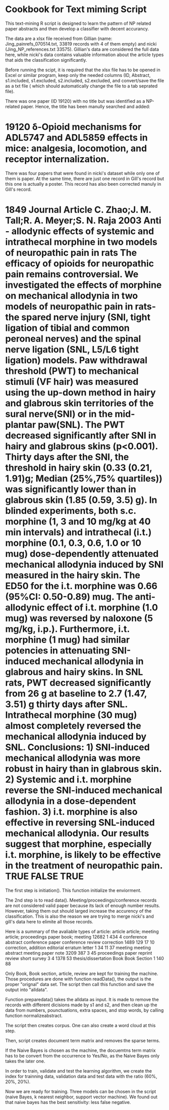 Cookbook for Text miming Script
========

This text-mining R script is designed to learn the pattern of NP related paper abstracts and then develop a classifier with decent accurancy.

The data are a xlsx file received from Gillian (name: Jing_painrefs_070514.txt, 33819 records with 4 of them empty) and nicki (Jing_NP_references.txt 33575). Gillian's data are considered the full data here, while nicki's data contains valuable information about the article types that aids the classification significantly.

Before running the scipt, it is required that the xlsx file has to be opened in Excel or similar program, keep only the needed columns (ID, Abstract, s1.included, s1.excluded, s2.included, s2.excluded, and convert/save the file as a txt file ( which should automatically change the file to a tab seprated file).

There was one paper (ID 19120) with no title but was identified as a NP-related paper. Hence, the title has been manully searched and added:
# 19120 δ-Opioid mechanisms for ADL5747 and ADL5859 effects in mice: analgesia, locomotion, and receptor internalization.

There was four papers that were found in nicki's dataset while only one of them is paper. At the same time, there are just one record in Gill's record but this one is actually a poster. This record has also been corrected manuly in Gill's record. 
# 1849	Journal Article	C. Zhao;J. M. Tall;R. A. Meyer;S. N. Raja	2003	Anti - allodynic effects of systemic and intrathecal morphine in two models of neuropathic pain in rats	The efficacy of opioids for neuropathic pain remains controversial. We investigated the effects of morphine on mechanical allodynia in two models of neuropathic pain in rats-the spared nerve injury (SNI, tight ligation of tibial and common peroneal nerves) and the spinal nerve ligation (SNL, L5/L6 tight ligation) models. Paw withdrawal threshold (PWT) to mechanical stimuli (VF hair) was measured using the up-down method in hairy and glabrous skin territories of the sural nerve(SNI) or in the mid-plantar paw(SNL). The PWT decreased significantly after SNI in hairy and glabrous skins (p<0.001). Thirty days after the SNI, the threshold in hairy skin (0.33 (0.21, 1.91)g; Median (25%,75% quartiles)) was significantly lower than in glabrous skin (1.85 (0.59, 3.5) g). In blinded experiments, both s.c. morphine (1, 3 and 10 mg/kg at 40 min intervals) and intrathecal (i.t.) morphine (0.1, 0.3, 0.6, 1.0 or 10 mug) dose-dependently attenuated mechanical allodynia induced by SNI measured in the hairy skin. The ED50 for the i.t. morphine was 0.66 (95%CI: 0.50-0.89) mug. The anti-allodynic effect of i.t. morphine (1.0 mug) was reversed by naloxone (5 mg/kg, i.p.). Furthermore, i.t. morphine (1 mug) had similar potencies in attenuating SNI-induced mechanical allodynia in glabrous and hairy skins. In SNL rats, PWT decreased significantly from 26 g at baseline to 2.7 (1.47, 3.51) g thirty days after SNL. Intrathecal morphine (30 mug) almost completely reversed the mechanical allodynia induced by SNL. Conclusions: 1) SNI-induced mechanical allodynia was more robust in hairy than in glabrous skin. 2) Systemic and i.t. morphine reverse the SNI-induced mechanical allodynia in a dose-dependent fashion. 3) i.t. morphine is also effective in reversing SNL-induced mechanical allodynia. Our results suggest that morphine, especially i.t. morphine, is likely to be effective in the treatment of neuropathic pain.	TRUE	FALSE	TRUE

The first step is initiation(). This function initialize the enviorment. 

The 2nd step is to read data(). 
Meeting/proceedings/conference records are not considered valid paper because its lack of enough number results. However, taking them out should larged increase the accurency of the classification. This is also the reason we are trying to merge nicki's and gill's data here to elimite all those records.

Here is a summary of the avaliable types of article:
                   article           article; meeting article; proceedings paper              book; meeting 
                     12682                          1                        434                          4 
       conference abstract           conference paper          conference review                 correction 
                      1489                        129                         17                         10 
      correction, addition                  editorial                    erratum                     letter 
                         1                         34                         11                         37 
                   meeting           meeting abstract              meeting paper                       note 
                      3209                        387                          3                         45 
         proceedings paper                    reprint                     review               short survey 
                         3                          4                       1378                         53 
       thesis/dissertation                       Book               Book Section
                         1                        140                         88

Only Book, Book section, article, review are kept for training the machine. Those procedures are done with function readData(), the output is the proper "orignal" data set. The script then call this function and save the output into "alldata".

Function preparedata() takes the alldata as input. It is made to remove the records with different dicisions made by s1 and s2, and then clean up the data from numbers, pounctuations, extra spaces, and stop words, by calling function normalizeabstract.

The script then creates corpus. One can also create a word cloud at this step.

Then, script creates document term matrix and removes the sparse terms.

If the Naive Bayes is chosen as the machine, the docuemtns term matrix has to be convert from the occurrence to Yes/No, as the Naive Bayes only takes the later one.
 
In order to train, validate and test the learning algorithm, we create the index for trainning data, validation data and test data with the ratio (60%, 20%, 20%). 

Now we are ready for training. Three models can be chosen in the script (naive Bayes, k nearest neighbor, support vector machine). We found out that naive bayes has the best sensitivity: less false negative.   
